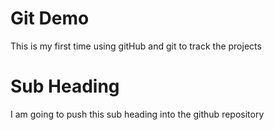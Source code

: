 # Git Demo
This is my first time using gitHub and git to track the projects
# Sub Heading
I am going to push this sub heading into the github repository
